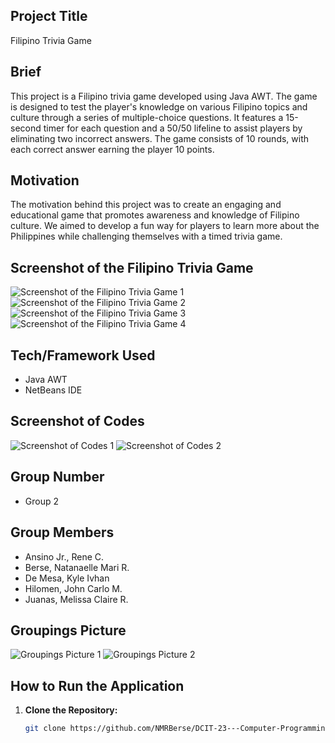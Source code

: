 ## Project Title
Filipino Trivia Game

## Brief
This project is a Filipino trivia game developed using Java AWT. The game is designed to test the player's knowledge on various Filipino topics and culture through a series of multiple-choice questions. It features a 15-second timer for each question and a 50/50 lifeline to assist players by eliminating two incorrect answers. The game consists of 10 rounds, with each correct answer earning the player 10 points.

## Motivation
The motivation behind this project was to create an engaging and educational game that promotes awareness and knowledge of Filipino culture. We aimed to develop a fun way for players to learn more about the Philippines while challenging themselves with a timed trivia game.

## Screenshot of the Filipino Trivia Game
![Screenshot of the Filipino Trivia Game 1](https://github.com/NMRBerse/DCIT-23---Computer-Programming-2-Java-GUI-Final-Project-AWT-Only-/assets/174326129/135a8557-cf06-4b15-ba64-b13d93b72110)
![Screenshot of the Filipino Trivia Game 2](https://github.com/NMRBerse/DCIT-23---Computer-Programming-2-Java-GUI-Final-Project-AWT-Only-/assets/174326129/65eb200d-a57a-4d84-bb53-3e7381bd1ef3)
![Screenshot of the Filipino Trivia Game 3](https://github.com/NMRBerse/DCIT-23---Computer-Programming-2-Java-GUI-Final-Project-AWT-Only-/assets/174326129/31d22d94-5cdf-48f1-b651-97d9cef6c12b)
![Screenshot of the Filipino Trivia Game 4](https://github.com/NMRBerse/DCIT-23---Computer-Programming-2-Java-GUI-Final-Project-AWT-Only-/assets/174326129/3bd543a9-c383-479c-84a2-6d16c1cf739b)

## Tech/Framework Used
- Java AWT
- NetBeans IDE

## Screenshot of Codes
![Screenshot of Codes 1](https://github.com/NMRBerse/DCIT-23---Computer-Programming-2-Java-GUI-Final-Project-AWT-Only-/assets/174326129/674b4eca-d9dc-46f6-89f8-745a185e413b)
![Screenshot of Codes 2](https://github.com/NMRBerse/DCIT-23---Computer-Programming-2-Java-GUI-Final-Project-AWT-Only-/assets/174326129/95d93a61-9682-4963-852d-87eeea141f7a)

## Group Number
- Group 2

## Group Members
- Ansino Jr., Rene C. 
- Berse, Natanaelle Mari R.
- De Mesa, Kyle Ivhan 
- Hilomen, John Carlo M.
- Juanas, Melissa Claire R.

## Groupings Picture
![Groupings Picture 1](https://github.com/NMRBerse/DCIT-23---Computer-Programming-2-Java-GUI-Final-Project-AWT-Only-/assets/174326129/d9c61056-a2a6-4589-943f-251525934615)
![Groupings Picture 2](https://github.com/NMRBerse/DCIT-23---Computer-Programming-2-Java-GUI-Final-Project-AWT-Only-/assets/174326129/34dcda80-43bc-4551-9521-ec9f7a1957d6)

## How to Run the Application
1. **Clone the Repository:**
   ```bash
   git clone https://github.com/NMRBerse/DCIT-23---Computer-Programming-2-Java-GUI-Final-Project-AWT-Only-.git
